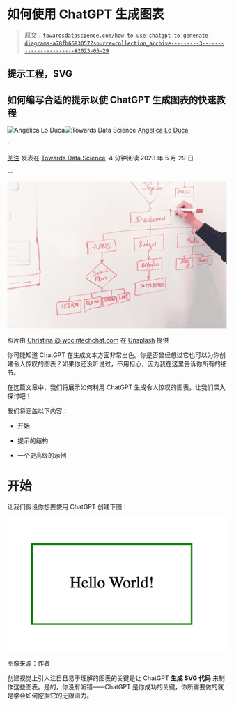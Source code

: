 # 如何使用 ChatGPT 生成图表

> 原文：[`towardsdatascience.com/how-to-use-chatgpt-to-generate-diagrams-a78fb6693057?source=collection_archive---------3-----------------------#2023-05-29`](https://towardsdatascience.com/how-to-use-chatgpt-to-generate-diagrams-a78fb6693057?source=collection_archive---------3-----------------------#2023-05-29)

## 提示工程，SVG

## 如何编写合适的提示以使 ChatGPT 生成图表的快速教程

[](https://alod83.medium.com/?source=post_page-----a78fb6693057--------------------------------)![Angelica Lo Duca](https://alod83.medium.com/?source=post_page-----a78fb6693057--------------------------------)[](https://towardsdatascience.com/?source=post_page-----a78fb6693057--------------------------------)![Towards Data Science](https://towardsdatascience.com/?source=post_page-----a78fb6693057--------------------------------) [Angelica Lo Duca](https://alod83.medium.com/?source=post_page-----a78fb6693057--------------------------------)

·

[关注](https://medium.com/m/signin?actionUrl=https%3A%2F%2Fmedium.com%2F_%2Fsubscribe%2Fuser%2Ff8bc34d63aee&operation=register&redirect=https%3A%2F%2Ftowardsdatascience.com%2Fhow-to-use-chatgpt-to-generate-diagrams-a78fb6693057&user=Angelica+Lo+Duca&userId=f8bc34d63aee&source=post_page-f8bc34d63aee----a78fb6693057---------------------post_header-----------) 发表在 [Towards Data Science](https://towardsdatascience.com/?source=post_page-----a78fb6693057--------------------------------) ·4 分钟阅读·2023 年 5 月 29 日[](https://medium.com/m/signin?actionUrl=https%3A%2F%2Fmedium.com%2F_%2Fvote%2Ftowards-data-science%2Fa78fb6693057&operation=register&redirect=https%3A%2F%2Ftowardsdatascience.com%2Fhow-to-use-chatgpt-to-generate-diagrams-a78fb6693057&user=Angelica+Lo+Duca&userId=f8bc34d63aee&source=-----a78fb6693057---------------------clap_footer-----------)

--

[](https://medium.com/m/signin?actionUrl=https%3A%2F%2Fmedium.com%2F_%2Fbookmark%2Fp%2Fa78fb6693057&operation=register&redirect=https%3A%2F%2Ftowardsdatascience.com%2Fhow-to-use-chatgpt-to-generate-diagrams-a78fb6693057&source=-----a78fb6693057---------------------bookmark_footer-----------)![](img/876b7ea5765f625c93fd8beaff12c525.png)

照片由 [Christina @ wocintechchat.com](https://unsplash.com/@wocintechchat?utm_source=medium&utm_medium=referral) 在 [Unsplash](https://unsplash.com/?utm_source=medium&utm_medium=referral) 提供

你可能知道 ChatGPT 在生成文本方面非常出色。你是否曾经想过它也可以为你创建令人惊叹的图表？如果你还没听说过，不用担心，因为我在这里告诉你所有的细节。

在这篇文章中，我们将展示如何利用 ChatGPT 生成令人惊叹的图表。让我们深入探讨吧！

我们将涵盖以下内容：

+   开始

+   提示的结构

+   一个更高级的示例

# 开始

让我们假设你想要使用 ChatGPT 创建下图：

![](img/bf11f8ea50ebcc3112590ab27db13e76.png)

图像来源：作者

创建视觉上引人注目且易于理解的图表的关键是让 ChatGPT **生成 SVG 代码** 来制作这些图表。是的，你没有听错——ChatGPT 是你成功的关键，你所需要做的就是学会如何挖掘它的无限潜力。
